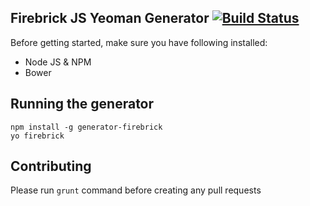 ## Firebrick JS Yeoman Generator [![Build Status](https://travis-ci.org/smasala/generator-firebrick.svg)](https://travis-ci.org/smasala/generator-firebrick)

Before getting started, make sure you have following installed:

* Node JS & NPM
* Bower

## Running the generator

    npm install -g generator-firebrick
    yo firebrick
    
## Contributing

Please run `grunt` command before creating any pull requests